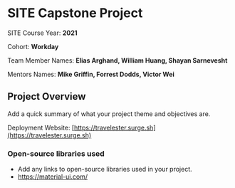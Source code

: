 
# SITE Capstone Project

SITE Course Year: **2021**

Cohort: **Workday**

Team Member Names: **Elias Arghand, William Huang, Shayan Sarnevesht**

Mentors Names: **Mike Griffin, Forrest Dodds, Victor Wei**

## Project Overview

Add a quick summary of what your project theme and objectives are. 

Deployment Website: [https://travelester.surge.sh](https://travelester.surge.sh)

### Open-source libraries used

- Add any links to open-source libraries used in your project.
- https://material-ui.com/
